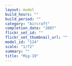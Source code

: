 ```yaml
---
layout: model
build_hours: ""
build_period: ""
category: "Aircraft"
completion_date: "2007"
flickr_set_id: ""
flickr_set_thumbnail_url: ""
model_id: "124"
scale: "1/72"
summary: ""
title: "Mig-19"
---
```



